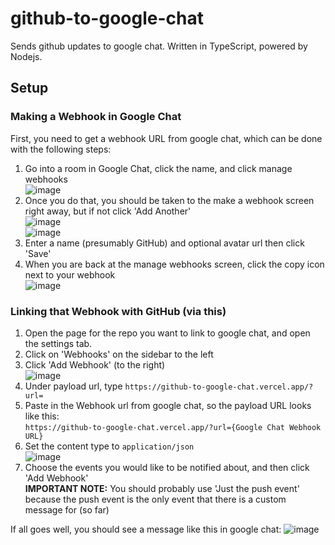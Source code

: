 # github-to-google-chat

Sends github updates to google chat. Written in TypeScript, powered by Nodejs.

## Setup 

### Making a Webhook in Google Chat

First, you need to get a webhook URL from google chat, which can be done with the following steps:

1. Go into a room in Google Chat, click the name, and click manage webhooks  
![image](https://user-images.githubusercontent.com/72141247/116242575-a8103980-a72b-11eb-926d-c781c8901b41.png)
2. Once you do that, you should be taken to the make a webhook screen right away, but if not click 'Add Another'  
![image](https://user-images.githubusercontent.com/72141247/116243118-35538e00-a72c-11eb-88b7-9a2019d21046.png)  
![image](https://user-images.githubusercontent.com/72141247/116242874-f9b8c400-a72b-11eb-9b82-6435d2e16f8f.png)
3. Enter a name (presumably GitHub) and optional avatar url then click 'Save'  
4. When you are back at the manage webhooks screen, click the copy icon next to your webhook  
![image](https://user-images.githubusercontent.com/72141247/116243702-d5a9b280-a72c-11eb-93ea-4ebbe8f1480f.png)

### Linking that Webhook with GitHub (via this)

1. Open the page for the repo you want to link to google chat, and open the settings tab.
3. Click on 'Webhooks' on the sidebar to the left
4. Click 'Add Webhook' (to the right)   
![image](https://user-images.githubusercontent.com/72141247/116796175-2eb47600-aaa0-11eb-9d36-61698e3236ae.png)
5. Under payload url, type `https://github-to-google-chat.vercel.app/?url=`
6. Paste in the Webhook url from google chat, so the payload URL looks like this:  
`https://github-to-google-chat.vercel.app/?url={Google Chat Webhook URL}`
7. Set the content type to `application/json`   
![image](https://user-images.githubusercontent.com/72141247/116796203-68857c80-aaa0-11eb-8b26-470783c99324.png)
8. Choose the events you would like to be notified about, and then click 'Add Webhook'   
**IMPORTANT NOTE:** You should probably use 'Just the push event' because the push event is the only event that there is a custom message for (so far) 

If all goes well, you should see a message like this in google chat:
![image](https://user-images.githubusercontent.com/72141247/116796245-97035780-aaa0-11eb-964d-92e6c96245ca.png)

